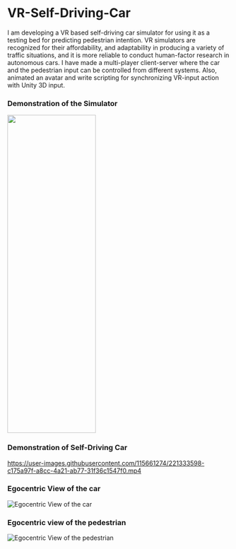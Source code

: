 # VR-Self-Driving-Car
I am developing a VR based self-driving car simulator for using it as a testing bed for predicting pedestrian intention. 
VR simulators are recognized for their affordability, and adaptability in producing a variety of traffic situations, 
and it is more reliable to conduct human-factor research in autonomous cars. 
I have made a multi-player client-server where the car and the pedestrian input can be controlled from different systems.
Also, animated an avatar and write scripting for synchronizing VR-input action with Unity 3D input.

### Demonstration of the Simulator





<img src="[https://user-images.githubusercontent.com/16434638/125166121-088f0e80-e192-11eb-8210-7245b1fe4f62.mp4](https://user-images.githubusercontent.com/115661274/221333565-f84a800e-a969-48f4-83c8-c1c73c6563eb.mp4)" height= "720" width="200">




### Demonstration of Self-Driving Car


https://user-images.githubusercontent.com/115661274/221333598-c175a97f-a8cc-4a21-ab77-31f36c1547f0.mp4


### Egocentric View of the car
![Egocentric View of the car](https://user-images.githubusercontent.com/115661274/221333624-dac2659a-2939-4344-91a2-d0097f724cf7.png)
### Egocentric view of the pedestrian
![Egocentric View of the pedestrian](https://user-images.githubusercontent.com/115661274/221333627-8ef09546-4d8f-468e-9ce8-9c94ba8782b1.png)
